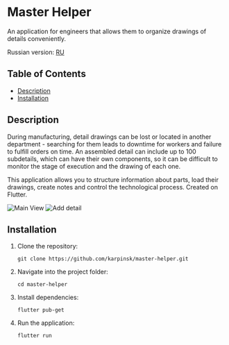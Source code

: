 # Master Helper

An application for engineers that allows them to organize drawings of details conveniently. 

Russian version: [RU](https://github.com/karpinsk/master-helper/blob/master/README.ru.md)

## Table of Contents
  - [Description](#description)
  - [Installation](#installation)

## Description

During manufacturing, detail drawings can be lost or located in another department - searching for them leads to downtime for workers and failure to fulfill orders on time. An assembled detail can include up to 100 subdetails, which can have their own components, so it can be difficult to monitor the stage of execution and the drawing of each one.

This application allows you to structure information about parts, load their drawings, create notes and control the technological process. Created on Flutter.

 ![Main View](https://github.com/user-attachments/assets/06e4cffa-38b5-4f25-a27d-777b02b6d0e5)
 ![Add detail](https://github.com/user-attachments/assets/8cd9fbd5-5e7a-416a-b05e-9a4ecc30a43a)


## Installation
1. Clone the repository:
   
    ```git clone https://github.com/karpinsk/master-helper.git```
3. Navigate into the project folder:
   
    ```cd master-helper```
5. Install dependencies:
   
    ```flutter pub-get```
7. Run the application:
   
   ```flutter run```
